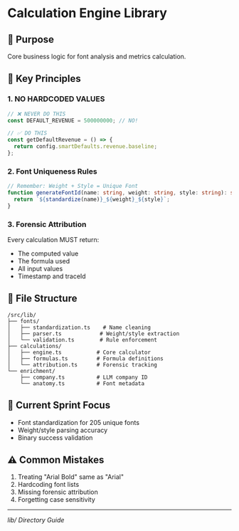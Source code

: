 # Calculation Engine Library

## 🎯 Purpose
Core business logic for font analysis and metrics calculation.

## 🔑 Key Principles

### 1. NO HARDCODED VALUES
```typescript
// ❌ NEVER DO THIS
const DEFAULT_REVENUE = 500000000; // NO!

// ✅ DO THIS
const getDefaultRevenue = () => {
  return config.smartDefaults.revenue.baseline;
};
```

### 2. Font Uniqueness Rules
```typescript
// Remember: Weight + Style = Unique Font
function generateFontId(name: string, weight: string, style: string): string {
  return `${standardize(name)}_${weight}_${style}`;
}
```

### 3. Forensic Attribution
Every calculation MUST return:
- The computed value
- The formula used
- All input values
- Timestamp and traceId

## 📁 File Structure
```
/src/lib/
├── fonts/
│   ├── standardization.ts    # Name cleaning
│   ├── parser.ts            # Weight/style extraction
│   └── validation.ts        # Rule enforcement
├── calculations/
│   ├── engine.ts           # Core calculator
│   ├── formulas.ts         # Formula definitions
│   └── attribution.ts      # Forensic tracking
└── enrichment/
    ├── company.ts          # LLM company ID
    └── anatomy.ts          # Font metadata
```

## 🚀 Current Sprint Focus
- Font standardization for 205 unique fonts
- Weight/style parsing accuracy
- Binary success validation

## ⚠️ Common Mistakes
1. Treating "Arial Bold" same as "Arial"
2. Hardcoding font lists
3. Missing forensic attribution
4. Forgetting case sensitivity

---
*lib/ Directory Guide*